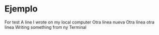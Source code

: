 # Ejemplo
For test
A line I wrote on my local computer
Otra línea nueva
Otra línea
otra linea
Writing something from ny Terminal
